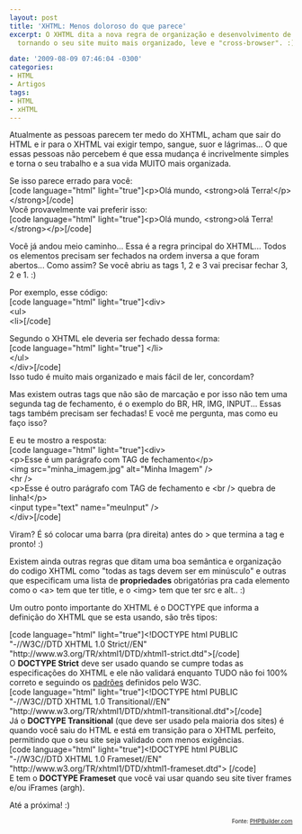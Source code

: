 ```yaml
---
layout: post
title: 'XHTML: Menos doloroso do que parece'
excerpt: O XHTML dita a nova regra de organização e desenvolvimento de código HTML,
  tornando o seu site muito mais organizado, leve e "cross-browser". :)

date: '2009-08-09 07:46:04 -0300'
categories:
- HTML
- Artigos
tags:
- HTML
- xHTML
---
```

<p>Atualmente as pessoas parecem ter medo do XHTML, acham que sair do HTML e ir para o XHTML vai exigir tempo, sangue, suor e lágrimas... O que essas pessoas não percebem é que essa mudança é incrivelmente simples e torna o seu trabalho e a sua vida MUITO mais organizada.</p>
<p>Se isso parece errado para você:<br />
[code language="html" light="true"]&lt;p&gt;Olá mundo, &lt;strong&gt;olá Terra!&lt;/p&gt;&lt;/strong&gt;[/code]<br />
Você provavelmente vai preferir isso:<br />
[code language="html" light="true"]&lt;p&gt;Olá mundo, &lt;strong&gt;olá Terra!&lt;/strong&gt;&lt;/p&gt;[/code]</p>
<p>Você já andou meio caminho... Essa é a regra principal do XHTML... Todos os elementos precisam ser fechados na ordem inversa a que foram abertos... Como assim? Se você abriu as tags 1, 2 e 3 vai precisar fechar 3, 2 e 1. :)</p>
<p>Por exemplo, esse código:<br />
[code language="html" light="true"]&lt;div&gt;<br />
	&lt;ul&gt;<br />
		&lt;li&gt;[/code]</p>
<p>Segundo o XHTML ele deveria ser fechado dessa forma:<br />
[code language="html" light="true"]		&lt;/li&gt;<br />
	&lt;/ul&gt;<br />
&lt;/div&gt;[/code]<br />
Isso tudo é muito mais organizado e mais fácil de ler, concordam?</p>
<p>Mas existem outras tags que não são de marcação e por isso não tem uma segunda tag de fechamento, é o exemplo do BR, HR, IMG, INPUT... Essas tags também precisam ser fechadas! E você me pergunta, mas como eu faço isso?</p>
<p>E eu te mostro a resposta:<br />
[code language="html" light="true"]&lt;div&gt;<br />
	&lt;p&gt;Esse é um parágrafo com TAG de fechamento&lt;/p&gt;<br />
	&lt;img src=&quot;minha_imagem.jpg&quot; alt=&quot;Minha Imagem&quot; /&gt;<br />
	&lt;hr /&gt;<br />
	&lt;p&gt;Esse é outro parágrafo com TAG de fechamento e &lt;br /&gt; quebra de linha!&lt;/p&gt;<br />
	&lt;input type=&quot;text&quot; name=&quot;meuInput&quot; /&gt;<br />
&lt;/div&gt;[/code]</p>
<p>Viram? É só colocar uma barra (pra direita) antes do &gt; que termina a tag e pronto! :)</p>
<p>Existem ainda outras regras que ditam uma boa semântica e organização do codigo XHTML como "todas as tags devem ser em minúsculo" e outras que especificam uma lista de <strong>propriedades</strong> obrigatórias pra cada elemento como o &lt;a&gt; tem que ter title, e o &lt;img&gt; tem que ter src e alt.. :)</p>
<p>Um outro ponto importante do XHTML é o DOCTYPE que informa a definição do XHTML que se esta usando, são três tipos:</p>
<p>[code language="html" light="true"]&lt;!DOCTYPE html PUBLIC &quot;-//W3C//DTD XHTML 1.0 Strict//EN&quot; &quot;http://www.w3.org/TR/xhtml1/DTD/xhtml1-strict.dtd&quot;&gt;[/code]<br />
O <strong>DOCTYPE Strict</strong> deve ser usado quando se cumpre todas as especificações do XHTML e ele não validará enquanto TUDO não foi 100% correto e seguindo os <a href="http://www.w3.org/TR/xhtml1/" target="_blank">padrões</a> definidos pelo W3C.<br />
[code language="html" light="true"]&lt;!DOCTYPE html PUBLIC &quot;-//W3C//DTD XHTML 1.0 Transitional//EN&quot; &quot;http://www.w3.org/TR/xhtml1/DTD/xhtml1-transitional.dtd&quot;&gt;[/code]<br />
Já o <strong>DOCTYPE Transitional</strong> (que deve ser usado pela maioria dos sites) é quando você saiu do HTML e está em transição para o XHTML perfeito, permitindo que o seu site seja validado com menos exigências.<br />
[code language="html" light="true"]&lt;!DOCTYPE html PUBLIC &quot;-//W3C//DTD XHTML 1.0 Frameset//EN&quot; &quot;http://www.w3.org/TR/xhtml1/DTD/xhtml1-frameset.dtd&quot;&gt; [/code]<br />
E tem o <strong>DOCTYPE Frameset</strong> que você vai usar quando seu site tiver frames e/ou iFrames (argh).</p>
<p>Até a próxima! :)</p>
<p style="text-align: right; font-size: 10px">Fonte: <a href="http://www.phpbuilder.com/columns/marc_plotz06302009.php3" target="_blank">PHPBuilder.com</a></p>
